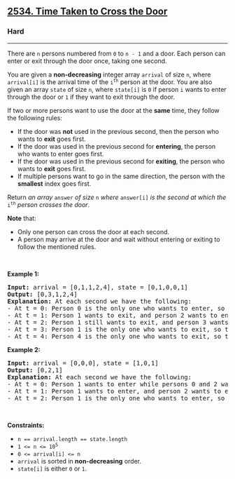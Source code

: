 <h2><a href="https://leetcode.com/problems/time-taken-to-cross-the-door/">2534. Time Taken to Cross the Door</a></h2><h3>Hard</h3><hr><div><p>There are <code>n</code> persons numbered from <code>0</code> to <code>n - 1</code> and a door. Each person can enter or exit through the door once, taking one second.</p>

<p>You are given a <strong>non-decreasing</strong> integer array <code>arrival</code> of size <code>n</code>, where <code>arrival[i]</code> is the arrival time of the <code>i<sup>th</sup></code> person at the door. You are also given an array <code>state</code> of size <code>n</code>, where <code>state[i]</code> is <code>0</code> if person <code>i</code> wants to enter through the door or <code>1</code> if they want to exit through the door.</p>

<p>If two or more persons want to use the door at the <strong>same</strong> time, they follow the following rules:</p>

<ul>
	<li>If the door was <strong>not</strong> used in the previous second, then the person who wants to <strong>exit</strong> goes first.</li>
	<li>If the door was used in the previous second for <strong>entering</strong>, the person who wants to enter goes first.</li>
	<li>If the door was used in the previous second for <strong>exiting</strong>, the person who wants to <strong>exit</strong> goes first.</li>
	<li>If multiple persons want to go in the same direction, the person with the <strong>smallest</strong> index goes first.</li>
</ul>

<p>Return <em>an array </em><code>answer</code><em> of size </em><code>n</code><em> where </em><code>answer[i]</code><em> is the second at which the </em><code>i<sup>th</sup></code><em> person crosses the door</em>.</p>

<p><strong>Note</strong> that:</p>

<ul>
	<li>Only one person can cross the door at each second.</li>
	<li>A person may arrive at the door and wait without entering or exiting to follow the mentioned rules.</li>
</ul>

<p>&nbsp;</p>
<p><strong>Example 1:</strong></p>

<pre><strong>Input:</strong> arrival = [0,1,1,2,4], state = [0,1,0,0,1]
<strong>Output:</strong> [0,3,1,2,4]
<strong>Explanation:</strong> At each second we have the following:
- At t = 0: Person 0 is the only one who wants to enter, so they just enter through the door.
- At t = 1: Person 1 wants to exit, and person 2 wants to enter. Since the door was used the previous second for entering, person 2 enters.
- At t = 2: Person 1 still wants to exit, and person 3 wants to enter. Since the door was used the previous second for entering, person 3 enters.
- At t = 3: Person 1 is the only one who wants to exit, so they just exit through the door.
- At t = 4: Person 4 is the only one who wants to exit, so they just exit through the door.
</pre>

<p><strong>Example 2:</strong></p>

<pre><strong>Input:</strong> arrival = [0,0,0], state = [1,0,1]
<strong>Output:</strong> [0,2,1]
<strong>Explanation:</strong> At each second we have the following:
- At t = 0: Person 1 wants to enter while persons 0 and 2 want to exit. Since the door was not used in the previous second, the persons who want to exit get to go first. Since person 0 has a smaller index, they exit first.
- At t = 1: Person 1 wants to enter, and person 2 wants to exit. Since the door was used in the previous second for exiting, person 2 exits.
- At t = 2: Person 1 is the only one who wants to enter, so they just enter through the door.
</pre>

<p>&nbsp;</p>
<p><strong>Constraints:</strong></p>

<ul>
	<li><code>n == arrival.length == state.length</code></li>
	<li><code>1 &lt;= n &lt;= 10<sup>5</sup></code></li>
	<li><code>0 &lt;= arrival[i] &lt;= n</code></li>
	<li><code>arrival</code> is sorted in <strong>non-decreasing</strong> order.</li>
	<li><code>state[i]</code> is either <code>0</code> or <code>1</code>.</li>
</ul>
</div>